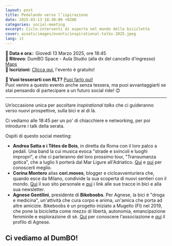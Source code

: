 ```yaml
---
layout: post
title: Pedalando verso l’ispirazione
date: 2025-03-13 18:30:00 +0200
categories: social-meeting
excerpt: Ciclo-interventi di espertǝ nel mondo della bicicletta
cover: assets/images/events/inspirational-talks-2025.jpeg
lang: it
---
```

**📅 Data e ora:**: Giovedì 13 Marzo 2025, ore 18:45\
**📍 Ritrovo**: DumBO Space - Aula Studio (alla dx del cancello d'ingresso) [Maps](https://maps.app.goo.gl/UpHT9WyYLxS9EJJi9)\
**📝 Iscrizioni**: [Clicca qui](https://docs.google.com/forms/d/e/1FAIpQLSdGYBSvlUTDC6KqBYNn2ajYIqEPXJhhtxdOOAXpgWjLIJ25DQ/viewform?usp=dialog), l'evento è gratuito!

**👀 Vuoi tesserarti con RLT?** [Puoi farlo qui!](https://ruota-libera-tutti.github.io/tesseramento)\
Puoi venire a questo evento anche senza tessera, ma puoi avvantaggiarti se stai pensando di partecipare a un futuro social ride! 😊 

---

Un’occasione unica per ascoltare _inspirational talks_ che ci guideranno verso nuovi prospettive, sulla bici e al di là.

Ci vediamo alle 18:45 per un po' di chiacchiere e networking, per poi introdurre i talk della serata.

Ospiti di questo social meeting:
- **Andrea Satta e i Têtes de Bois**, in diretta da Roma con il loro palco a pedali. Una band la cui musica evoca "strade e svincoli e luoghi impropri", e che ci parleranno del loro prossimo tour, "Transumanza gotica", che a luglio li porterà dal Mar Ligure
all'Adriatico. [Qui](https://www.tetesdebois.it/index.php) e [qui](https://www.youtube.com/@tetesdebois/videos) per conoscerli meglio.
- **Corina Montero** alias **cori.moves**, blogger e cicloavventuriera che, quando esce da Milano, condivide la sua scoperta di nuovi sentieri con il mondo. [Qui](https://www.corimoves.com/about) il suo sito personale e [qui](https://linktr.ee/cori.moves) i link alle sue tracce in bici e alla sua newsletter.
- **Agnese Gentilini**, presidente di **Bikeboobs**. Per Agnese, la bici è "droga e medicina", un'attività che cura corpo e anima, un'amica che porta ad altre amicizie. Bikeboobs è un progetto iniziato a Mugello (FI) nel 2019, che pone la bicicletta come mezzo di libertà, autonomia, emancipazione femminile e esplorazione di sè. [Qui](https://linktr.ee/bikeboobs) per conoscere l'associazione e [qui](https://www.instagram.com/agnezg) il profilo di Agnese.

## Ci vediamo al DumBO!
